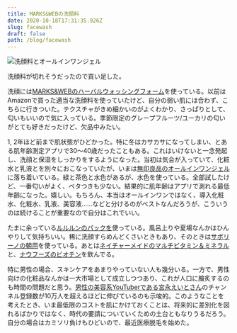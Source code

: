 ```yaml
---
title: MARKS&WEBの洗顔料
date: 2020-10-18T17:31:35.926Z
slug: facewash
draft: false
path: /blog/facewash
---
```

![洗顔料とオールインワンジェル](../images/6c38d646-603b-49a1-827a-427eb245a07d-ea000af2-14e0-4a71-ae6b-a4e9b5d89434.jpeg "洗顔料とオールインワンジェル")

洗顔料が切れそうだったので買い足した。

洗顔には[MARKS&WEBのハーバルウォッシングフォーム](https://www.marksandweb.com/store/e/eface2/)を使っている。以前はAmazonで買った適当な洗顔料を使っていたけど、自分の弱い肌には合わず、こちらに行きついた。テクスチャがきめ細かいのがよくわかり、さっぱりとして、匂いもいいので気に入っている。季節限定のグレープフルーツ/ユーカリの匂いがとても好きだったけど、欠品中みたい。

1, 2年ほど前まで肌状態がひどかった。特に冬はカサカサになってしまい、とある肌年齢測定アプリで30〜40歳だったこともある。これはいけないと一念発起し、洗顔と保湿をしっかりをするようになった。当初は気合が入っていて、化粧水と乳液とを別々におこなっていたが、いまは[無印良品のオールインワンジェル](https://www.muji.com/jp/ja/store/cmdty/detail/4550002124335)に落ち着いている。緑と茶色と水色があるが、水色を使っている。全部試したけど、一番匂いがよく、ベタつきも少ない。結果的に肌年齢はアプリで測れる最低年齢になった。嬉しい。もちろん、本当はオールインワンではなく、導入化粧水、化粧水、乳液、美容液……などと分けるのがベストなんだろうが、こういうのは続けることが重要なので自分はこれでいい。

たまに余っている[ルルルンのパックを](https://amzn.to/35pxY95)使っている。風呂上りや夏場なんかはひんやりして気持ちいい。稀に洗顔すらめんどくさいときもあり、そのときは[サボリーノの朝用](https://amzn.to/3lZzeX6)を使っている。あとは[ネイチャーメイドのマルチビタミン＆ミネラル](https://amzn.to/35ehal0)と、[ナウフーズのビオチン](https://amzn.to/2IIHkF6)を飲んでる。 

特に男性の場合、スキンケアをあまりやっていない人も幾分いる。一方で、男性向けの化粧品なんかは一大市場として成立しつつあり、これが人口に膾炙するのも時間の問題だと思う。[男性の美容系YouTuberである宮永えいとさん](https://www.youtube.com/channel/UCEOMSlnfvEeaA79tTwpxWVg)のチャンネル登録数が10万人を超えるほどに伸びているのも示唆的。このようなことを考えたとき、いま最低限のコストを肌にかけておくことは、将来的に差別化を図れるばかりではなく、時代の要請についていくための土台ともなりうるだろう。自分の場合はカミソリ負けもひどいので、最近医療脱毛を始めた。